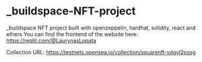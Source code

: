 # _buildspace-NFT-project
_buildspace NFT project built with openzeppelin, hardhat, solidity, react and ethers
You can find the frontend of the website here: https://replit.com/@LaurynasLopata


Collection URL: https://testnets.opensea.io/collection/squarenft-vdgyl2pssg
